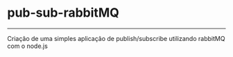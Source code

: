 # pub-sub-rabbitMQ
---
Criação de uma simples aplicação de publish/subscribe utilizando rabbitMQ com o node.js
